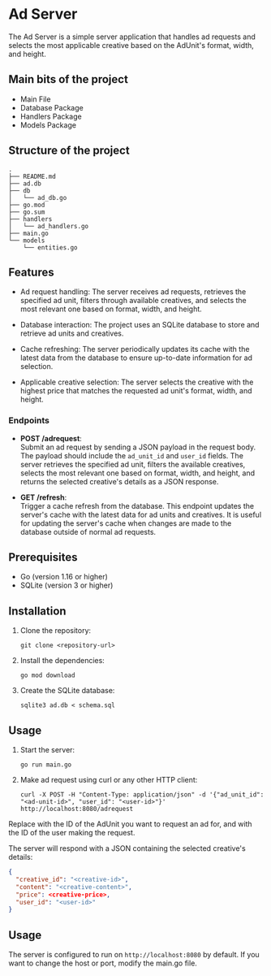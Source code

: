 # Ad Server

The Ad Server is a simple server application that handles ad requests and selects the most applicable creative based on the AdUnit's format, width, and height.

## Main bits of the project
* Main File
* Database Package
* Handlers Package
* Models Package

## Structure of the project
```
.
├── README.md
├── ad.db
├── db
│   └── ad_db.go
├── go.mod
├── go.sum
├── handlers
│   └── ad_handlers.go
├── main.go
└── models
    └── entities.go
```

## Features
* Ad request handling: The server receives ad requests, retrieves the specified ad unit, filters through available creatives, and selects the most relevant one based on format, width, and height.

* Database interaction: The project uses an SQLite database to store and retrieve ad units and creatives.

* Cache refreshing: The server periodically updates its cache with the latest data from the database to ensure up-to-date information for ad selection.

* Applicable creative selection: The server selects the creative with the highest price that matches the requested ad unit's format, width, and height.

### Endpoints

- **POST /adrequest**:  
  Submit an ad request by sending a JSON payload in the request body. The payload should include the `ad_unit_id` and `user_id` fields. The server retrieves the specified ad unit, filters the available creatives, selects the most relevant one based on format, width, and height, and returns the selected creative's details as a JSON response.

- **GET /refresh**:  
  Trigger a cache refresh from the database. This endpoint updates the server's cache with the latest data for ad units and creatives. It is useful for updating the server's cache when changes are made to the database outside of normal ad requests.


## Prerequisites

- Go (version 1.16 or higher)
- SQLite (version 3 or higher)

## Installation

1. Clone the repository:

   ```shell
   git clone <repository-url>

2. Install the dependencies:

   ```shell
   go mod download

3. Create the SQLite database:

   ```shell
   sqlite3 ad.db < schema.sql

## Usage
1. Start the server:
   ```shell
   go run main.go

2. Make ad request using curl or any other HTTP client:
   ```shell
   curl -X POST -H "Content-Type: application/json" -d '{"ad_unit_id": "<ad-unit-id>", "user_id": "<user-id>"}' http://localhost:8080/adrequest

Replace <ad-unit-id> with the ID of the AdUnit you want to request an ad for, and <user-id> with the ID of the user making the request.

The server will respond with a JSON containing the selected creative's details:

```json
{
  "creative_id": "<creative-id>",
  "content": "<creative-content>",
  "price": <creative-price>,
  "user_id": "<user-id>"
}
```

## Usage
The server is configured to run on `http://localhost:8080` by default. If you want to change the host or port, modify the main.go file.
